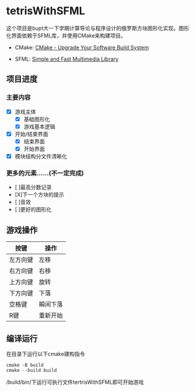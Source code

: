 # tetrisWithSFML

这个项目是bupt大一下学期计算导论与程序设计的俄罗斯方块图形化实现。图形化界面依赖于SFML库，并使用CMake来构建项目。

- CMake: [CMake - Upgrade Your Software Build System](https://cmake.org/)

- SFML: [Simple and Fast Multimedia Library](https://www.sfml-dev.org)

## 项目进度

### 主要内容

- [X] 游戏主体
   - [X] 基础图形化 
   - [X] 游戏基本逻辑
- [X] 开始/结束界面
   - [X] 结束界面
   - [X] 开始界面
- [X] 模块结构分文件清晰化

### 更多的元素……(不一定完成)

- [ ]最高分数记录
- [X]下一个方块的提示
- [ ]音效
- [ ]更好的图形化

## 游戏操作

按键|操作|
----|----|
左方向键|左移|
右方向键|右移|
上方向键|旋转|
下方向键|下落|
空格键|瞬间下落|
R键|重新开始|

## 编译运行

在目录下运行以下cmake建构指令

```
cmake -B build
cmake --build build
```

/build/bin/下运行可执行文件tertrisWithSFML即可开始游戏
